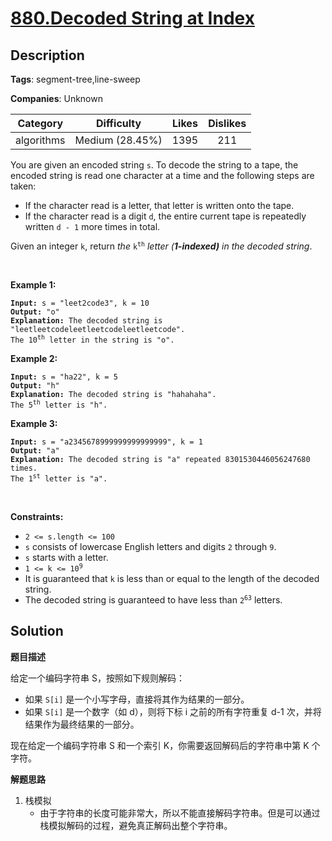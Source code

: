 # [880.Decoded String at Index](https://leetcode.com/problems/decoded-string-at-index/description/)

## Description

**Tags**: segment-tree,line-sweep

**Companies**: Unknown

|  Category  |   Difficulty    | Likes | Dislikes |
| :--------: | :-------------: | :---: | :------: |
| algorithms | Medium (28.45%) | 1395  |   211    |

<p>You are given an encoded string <code>s</code>. To decode the string to a tape, the encoded string is read one character at a time and the following steps are taken:</p>
<ul>
  <li>If the character read is a letter, that letter is written onto the tape.</li>
  <li>If the character read is a digit <code>d</code>, the entire current tape is repeatedly written <code>d - 1</code> more times in total.</li>
</ul>
<p>Given an integer <code>k</code>, return <em>the </em><code>k<sup>th</sup></code><em> letter (<strong>1-indexed)</strong> in the decoded string</em>.</p>
<p>&nbsp;</p>
<p><strong class="example">Example 1:</strong></p>
<pre><code><strong>Input:</strong> s = &quot;leet2code3&quot;, k = 10
<strong>Output:</strong> &quot;o&quot;
<strong>Explanation:</strong> The decoded string is &quot;leetleetcodeleetleetcodeleetleetcode&quot;.
The 10<sup>th</sup> letter in the string is &quot;o&quot;.</code></pre>
<p><strong class="example">Example 2:</strong></p>
<pre><code><strong>Input:</strong> s = &quot;ha22&quot;, k = 5
<strong>Output:</strong> &quot;h&quot;
<strong>Explanation:</strong> The decoded string is &quot;hahahaha&quot;.
The 5<sup>th</sup> letter is &quot;h&quot;.</code></pre>
<p><strong class="example">Example 3:</strong></p>
<pre><code><strong>Input:</strong> s = &quot;a2345678999999999999999&quot;, k = 1
<strong>Output:</strong> &quot;a&quot;
<strong>Explanation:</strong> The decoded string is &quot;a&quot; repeated 8301530446056247680 times.
The 1<sup>st</sup> letter is &quot;a&quot;.</code></pre>
<p>&nbsp;</p>
<p><strong>Constraints:</strong></p>
<ul>
  <li><code>2 &lt;= s.length &lt;= 100</code></li>
  <li><code>s</code> consists of lowercase English letters and digits <code>2</code> through <code>9</code>.</li>
  <li><code>s</code> starts with a letter.</li>
  <li><code>1 &lt;= k &lt;= 10<sup>9</sup></code></li>
  <li>It is guaranteed that <code>k</code> is less than or equal to the length of the decoded string.</li>
  <li>The decoded string is guaranteed to have less than <code>2<sup>63</sup></code> letters.</li>
</ul>

## Solution

**题目描述**

给定一个编码字符串 S，按照如下规则解码：

- 如果 `S[i]` 是一个小写字母，直接将其作为结果的一部分。
- 如果 `S[i]` 是一个数字（如 d），则将下标 i 之前的所有字符重复 d-1 次，并将结果作为最终结果的一部分。

现在给定一个编码字符串 S 和一个索引 K，你需要返回解码后的字符串中第 K 个字符。

**解题思路**

1. 栈模拟
   - 由于字符串的长度可能非常大，所以不能直接解码字符串。但是可以通过栈模拟解码的过程，避免真正解码出整个字符串。
